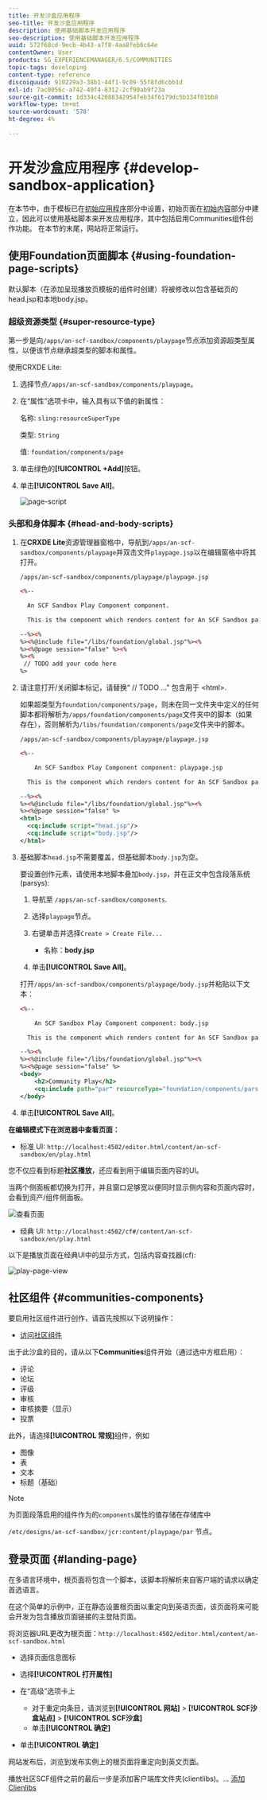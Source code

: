 ```yaml
---
title: 开发沙盒应用程序
seo-title: 开发沙盒应用程序
description: 使用基础脚本开发应用程序
seo-description: 使用基础脚本开发应用程序
uuid: 572f68cd-9ecb-4b43-a7f8-4aa8feb6c64e
contentOwner: User
products: SG_EXPERIENCEMANAGER/6.5/COMMUNITIES
topic-tags: developing
content-type: reference
discoiquuid: 910229a3-38b1-44f1-9c09-55f8fd6cbb1d
exl-id: 7ac0056c-a742-49f4-8312-2cf90ab9f23a
source-git-commit: 1d334c42088342954feb34f6179dc5b134f81bb8
workflow-type: tm+mt
source-wordcount: '578'
ht-degree: 4%

---
```


# 开发沙盒应用程序  {#develop-sandbox-application}

在本节中，由于模板已在[初始应用程序](initial-app.md)部分中设置，初始页面在[初始内容](initial-content.md)部分中建立，因此可以使用基础脚本来开发应用程序，其中包括启用Communities组件创作功能。 在本节的末尾，网站将正常运行。

## 使用Foundation页面脚本 {#using-foundation-page-scripts}

默认脚本（在添加呈现播放页模板的组件时创建）将被修改以包含基础页的head.jsp和本地body.jsp。

### 超级资源类型 {#super-resource-type}

第一步是向`/apps/an-scf-sandbox/components/playpage`节点添加资源超类型属性，以便该节点继承超类型的脚本和属性。

使用CRXDE Lite:

1. 选择节点`/apps/an-scf-sandbox/components/playpage`。
1. 在“属性”选项卡中，输入具有以下值的新属性：

   名称: `sling:resourceSuperType`

   类型: `String`

   值: `foundation/components/page`

1. 单击绿色的&#x200B;**[!UICONTROL +Add]**&#x200B;按钮。
1. 单击&#x200B;**[!UICONTROL Save All]**。

   ![page-script](assets/page-script.png)

### 头部和身体脚本 {#head-and-body-scripts}

1. 在&#x200B;**CRXDE Lite**&#x200B;资源管理器窗格中，导航到`/apps/an-scf-sandbox/components/playpage`并双击文件`playpage.jsp`以在编辑窗格中将其打开。

   `/apps/an-scf-sandbox/components/playpage/playpage.jsp`

   ```xml
   <%--
   
     An SCF Sandbox Play Component component.
   
     This is the component which renders content for An SCF Sandbox page.
   
   --%><%
   %><%@include file="/libs/foundation/global.jsp"%><%
   %><%@page session="false" %><%
   %><%
    // TODO add your code here
   %>
   ```

1. 请注意打开/关闭脚本标记，请替换“ // TODO ...” 包含用于 &lt;html>.

   如果超类型为`foundation/components/page`，则未在同一文件夹中定义的任何脚本都将解析为`/apps/foundation/components/page`文件夹中的脚本（如果存在），否则解析为`/libs/foundation/components/page`文件夹中的脚本。

   `/apps/an-scf-sandbox/components/playpage/playpage.jsp`

   ```xml
   <%--
   
       An SCF Sandbox Play Component component: playpage.jsp
   
     This is the component which renders content for An SCF Sandbox page.
   
   --%><%
   %><%@include file="/libs/foundation/global.jsp"%><%
   %><%@page session="false" %>
   <html>
     <cq:include script="head.jsp"/>
     <cq:include script="body.jsp"/>
   </html>
   ```

1. 基础脚本`head.jsp`不需要覆盖，但基础脚本`body.jsp`为空。

   要设置创作元素，请使用本地脚本叠加`body.jsp`，并在正文中包含段落系统(parsys):

   1. 导航至 `/apps/an-scf-sandbox/components`.
   1. 选择`playpage`节点。
   1. 右键单击并选择`Create > Create File...`

      * 名称：**body.jsp**
   1. 单击&#x200B;**[!UICONTROL Save All]**。

   打开`/apps/an-scf-sandbox/components/playpage/body.jsp`并粘贴以下文本：

   ```xml
   <%--
   
       An SCF Sandbox Play Component component: body.jsp
   
     This is the component which renders content for An SCF Sandbox page.
   
   --%><%
   %><%@include file="/libs/foundation/global.jsp"%><%
   %><%@page session="false" %>
   <body>
       <h2>Community Play</h2>
       <cq:include path="par" resourceType="foundation/components/parsys" />
   </body>
   ```

1. 单击&#x200B;**[!UICONTROL Save All]**。

**在编辑模式下在浏览器中查看页面：**

* 标准 UI: `http://localhost:4502/editor.html/content/an-scf-sandbox/en/play.html`

您不仅应看到标题&#x200B;**社区播放**，还应看到用于编辑页面内容的UI。

当两个侧面板都切换为打开，并且窗口足够宽以便同时显示侧内容和页面内容时，会看到资产/组件侧面板。

![查看页面](assets/view-page.png)

* 经典 UI: `http://localhost:4502/cf#/content/an-scf-sandbox/en/play.html`

以下是播放页面在经典UI中的显示方式，包括内容查找器(cf):

![play-page-view](assets/play-page-view.png)

## 社区组件 {#communities-components}

要启用社区组件进行创作，请首先按照以下说明操作：

* [访问社区组件](basics.md#accessing-communities-components)

出于此沙盒的目的，请从以下&#x200B;**Communities**&#x200B;组件开始（通过选中方框启用）：

* 评论
* 论坛
* 评级
* 审核
* 审核摘要（显示）
* 投票

此外，请选择&#x200B;**[!UICONTROL 常规]**&#x200B;组件，例如

* 图像
* 表
* 文本
* 标题（基础）

>[!NOTE]
>
>为页面段落启用的组件作为的`components`属性的值存储在存储库中
>
>`/etc/designs/an-scf-sandbox/jcr:content/playpage/par` 节点。

## 登录页面 {#landing-page}

在多语言环境中，根页面将包含一个脚本，该脚本将解析来自客户端的请求以确定首选语言。

在这个简单的示例中，正在静态设置根页面以重定向到英语页面，该页面将来可能会开发为包含播放页面链接的主登陆页面。

将浏览器URL更改为根页面：`http://localhost:4502/editor.html/content/an-scf-sandbox.html`

* 选择页面信息图标
* 选择&#x200B;**[!UICONTROL 打开属性]**
* 在“高级”选项卡上

   * 对于重定向条目，请浏览到&#x200B;**[!UICONTROL 网站]** > **[!UICONTROL SCF沙盒站点]** > **[!UICONTROL SCF沙盒]**
   * 单击&#x200B;**[!UICONTROL 确定]**

* 单击&#x200B;**[!UICONTROL 确定]**

网站发布后，浏览到发布实例上的根页面将重定向到英文页面。

播放社区SCF组件之前的最后一步是添加客户端库文件夹(clientlibs)。... [添加Clienlibs](add-clientlibs.md)
